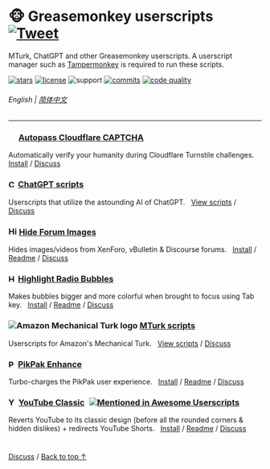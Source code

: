 # 🐵 Greasemonkey userscripts &nbsp;[![Tweet](https://img.shields.io/twitter/url/http/shields.io.svg?style=social)](https://twitter.com/intent/tweet?text=Just%20discovered%20these%20epic%20userscripts!&url=https://github.com/adamlui/userscripts&hashtags=greasemonkey,userscripts,javascript)
MTurk, ChatGPT and other Greasemonkey userscripts. A userscript manager such as [Tampermonkey](https://www.tampermonkey.net/) is required to run these scripts.

[![stars](https://img.shields.io/github/stars/adamlui/userscripts?label=Stars)](https://github.com/adamlui/userscripts/stargazers)
[![license](https://img.shields.io/badge/License-MIT-green.svg)](../LICENSE.md)
![support](https://img.shields.io/badge/Support-Chrome/Safari/Firefox/Edge/Opera/Brave/Vivaldi/Waterfox/Librewolf/QQ-989898.svg)
[![commits](https://img.shields.io/github/commit-activity/w/adamlui/userscripts?label=Commits)](https://github.com/adamlui/userscripts/commits/master)
[![code quality](https://img.shields.io/codefactor/grade/github/adamlui/userscripts?label=Code+Quality)](https://www.codefactor.io/repository/github/adamlui/userscripts)

###### English | [简体中文](zh-cn/README.md)

---

### <img width=16 src="https://www.google.com/s2/favicons?sz=64&domain=cloudflare.com"> [Autopass Cloudflare CAPTCHA](../autopass-cloudflare-captcha)

Automatically verify your humanity during Cloudflare Turnstile challenges. &nbsp;
[Install](https://greasyfork.org/en/scripts/464785-autopass-cloudflare-captcha) / 
[Discuss](https://github.com/adamlui/userscripts/discussions)

### <picture><source media="(prefers-color-scheme: dark)" srcset="https://i.imgur.com/RduASbD.png"><img width=15 alt="ChatGPT logo" src="https://raw.githubusercontent.com/adamlui/userscripts/master/chatgpt/media/icons/openai-favicon64.png"></picture> [ChatGPT scripts](../chatgpt)

Userscripts that utilize the astounding AI of ChatGPT. &nbsp;
[View scripts](../chatgpt) / 
[Discuss](https://github.com/adamlui/userscripts/discussions)

### <picture><source media="(prefers-color-scheme: dark)" srcset="https://i.imgur.com/EuMNOTX.png"><img width=17 alt="Hide Forum Images logo" src="https://i.imgur.com/TABwyUq.png"></picture> [Hide Forum Images](../hide-forum-images)

Hides images/videos from XenForo, vBulletin & Discourse forums. &nbsp;
[Install](https://greasyfork.org/scripts/12639) / 
[Readme](../hide-forum-images/README.md) / 
[Discuss](https://github.com/adamlui/userscripts/discussions)

### <img alt="Highlight Radio Bubbles logo" src="https://i.imgur.com/ribh0wE.png" width=15> [Highlight Radio Bubbles](../highlight-radio-bubbles)

Makes bubbles bigger and more colorful when brought to focus using Tab key. &nbsp;
[Install](https://greasyfork.org/scripts/26311) / 
[Readme](../highlight-radio-bubbles/README.md) / 
[Discuss](https://github.com/adamlui/userscripts/discussions)

### <img alt="Amazon Mechanical Turk logo" src="https://www.mturk.com/assets/images/favicon.ico"> [MTurk scripts](../mturk)

Userscripts for Amazon's Mechanical Turk. &nbsp;
[View scripts](../mturk) / 
[Discuss](https://github.com/adamlui/userscripts/discussions)

### <img width=15 alt="PikPak logo" src="https://mypikpak.com/favicon-32x32.png"> [PikPak Enhance](../pikpak-enhance)

Turbo-charges the PikPak user experience. &nbsp;
[Install](https://greasyfork.org/en/scripts/464781-pikpak-enhance) / 
[Readme](../pikpak-enhance/docs/README.md) / 
[Discuss](https://github.com/adamlui/userscripts/discussions)

### <img alt="YouTube Classic logo" src="https://i.imgur.com/9vzrMBf.png" width=16> [YouTube Classic](../youtube-classic) <a href="https://github.com/awesome-scripts/awesome-userscripts#youtube"><img src="https://awesome.re/mentioned-badge.svg" alt="Mentioned in Awesome Userscripts" style="margin:0 0 -2px 5px"></a>

Reverts YouTube to its classic design (before all the rounded corners & hidden dislikes) + redirects YouTube Shorts. &nbsp;
[Install](https://greasyfork.org/en/scripts/456132) / 
[Readme](../youtube-classic/README.md) / 
[Discuss](https://github.com/adamlui/userscripts/discussions)

#

<a href="https://github.com/adamlui/userscripts/discussions">Discuss</a> / 
<a href="#-greasemonkey-userscripts-">Back to top ↑</a>
